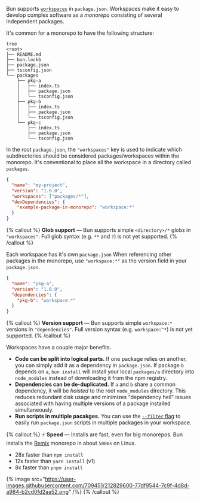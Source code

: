 Bun supports [`workspaces`](https://docs.npmjs.com/cli/v9/using-npm/workspaces?v=true#description) in `package.json`. Workspaces make it easy to develop complex software as a _monorepo_ consisting of several independent packages.

It's common for a monorepo to have the following structure:

```
tree
<root>
├── README.md
├── bun.lockb
├── package.json
├── tsconfig.json
└── packages
    ├── pkg-a
    │   ├── index.ts
    │   ├── package.json
    │   └── tsconfig.json
    ├── pkg-b
    │   ├── index.ts
    │   ├── package.json
    │   └── tsconfig.json
    └── pkg-c
        ├── index.ts
        ├── package.json
        └── tsconfig.json
```

In the root `package.json`, the `"workspaces"` key is used to indicate which subdirectories should be considered packages/workspaces within the monorepo. It's conventional to place all the workspace in a directory called `packages`.

```json
{
  "name": "my-project",
  "version": "1.0.0",
  "workspaces": ["packages/*"],
  "devDependencies": {
    "example-package-in-monorepo": "workspace:*"
  }
}
```

{% callout %}
**Glob support** — Bun supports simple `<directory>/*` globs in `"workspaces"`. Full glob syntax (e.g. `**` and `?`) is not yet supported.
{% /callout %}

Each workspace has it's own `package.json` When referencing other packages in the monorepo, use `"workspace:*"` as the version field in your `package.json`.

```json
{
  "name": "pkg-a",
  "version": "1.0.0",
  "dependencies": {
    "pkg-b": "workspace:*"
  }
}
```

{% callout %}
**Version support** — Bun supports simple `workspace:*` versions in `"dependencies"`. Full version syntax (e.g. `workspace:^*`) is not yet supported.
{% /callout %}

Workspaces have a couple major benefits.

- **Code can be split into logical parts.** If one package relies on another, you can simply add it as a dependency in `package.json`. If package `b` depends on `a`, `bun install` will install your local `packages/a` directory into `node_modules` instead of downloading it from the npm registry.
- **Dependencies can be de-duplicated.** If `a` and `b` share a common dependency, it will be _hoisted_ to the root `node_modules` directory. This reduces redundant disk usage and minimizes "dependency hell" issues associated with having multiple versions of a package installed simultaneously.
- **Run scripts in multiple pacakges.** You can use the [`--filter` flag](/docs/cli/filter) to easily run `package.json` scripts in multiple packages in your workspace.

{% callout %}
⚡️ **Speed** — Installs are fast, even for big monorepos. Bun installs the [Remix](https://github.com/remix-run/remix) monorepo in about `500ms` on Linux.

- 28x faster than `npm install`
- 12x faster than `yarn install` (v1)
- 8x faster than `pnpm install`

{% image src="https://user-images.githubusercontent.com/709451/212829600-77df9544-7c9f-4d8d-a984-b2cd0fd2aa52.png" /%}
{% /callout %}
